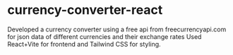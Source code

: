 # currency-converter-react
Developed a currency converter using a free api from freecurrencyapi.com for json data of different currencies and their exchange rates
Used React+Vite for frontend and Tailwind CSS for styling.
